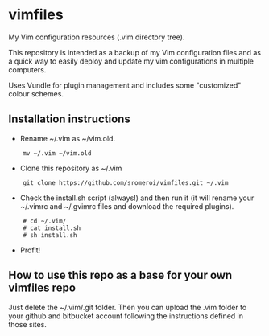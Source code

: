 # vimfiles
My Vim configuration resources (.vim directory tree).

This repository is intended as a backup of my Vim configuration files and as
a quick way to easily deploy and update my vim configurations in multiple
computers.

Uses Vundle for plugin management and includes some "customized" colour schemes.

## Installation instructions

* Rename ~/.vim as ~/vim.old.

```
    mv ~/.vim ~/vim.old
```

* Clone this repository as ~/.vim

```
    git clone https://github.com/sromeroi/vimfiles.git ~/.vim
```

* Check the install.sh script (always!) and then run it (it will rename your ~/.vimrc and ~/.gvimrc files and download the required plugins).

```
    # cd ~/.vim/
    # cat install.sh 
    # sh install.sh
```
* Profit!


## How to use this repo as a base for your own vimfiles repo

Just delete the ~/.vim/.git folder. Then you can upload the .vim folder to your github and bitbucket account following the instructions defined in those sites.


